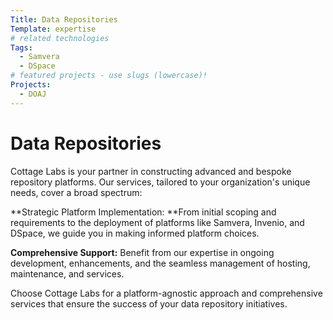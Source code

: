 ```yaml
---
Title: Data Repositories
Template: expertise
# related technologies
Tags: 
  - Samvera
  - DSpace
# featured projects - use slugs (lowercase)!
Projects: 
  - DOAJ
---
```


# Data Repositories

Cottage Labs is your partner in constructing advanced and bespoke repository platforms. Our services, tailored to your organization's unique needs, cover a broad spectrum:  

**Strategic Platform Implementation: **From initial scoping and requirements to the deployment of platforms like Samvera, Invenio, and DSpace, we guide you in making informed platform choices.  

**Comprehensive Support:** Benefit from our expertise in ongoing development, enhancements, and the seamless management of hosting, maintenance, and services.  

Choose Cottage Labs for a platform-agnostic approach and comprehensive services that ensure the success of your data repository initiatives.